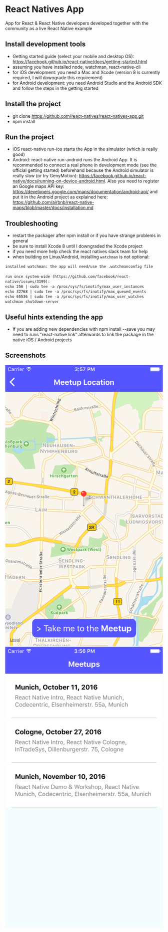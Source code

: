 # React Natives App

App for React & React Native developers developed together with the community as a live React Native example

## Install development tools
- Getting started guide (select your mobile and desktop OS): https://facebook.github.io/react-native/docs/getting-started.html
- assuming you have installed node, watchman, react-native-cli
- for iOS development: you need a Mac and Xcode (version 8 is currently required, I will downgrade this requirement)
- for Android development: you need Android Studio and the Android SDK and follow the steps in the getting started

## Install the project
- git clone https://github.com/react-natives/react-natives-app.git
- npm install

## Run the project
- iOS react-native run-ios starts the App in the simulator (which is really good)
- Android: react-native run-android runs the Android App. It is recommended to connect a real phone in development mode (see the official getting started) beforehand because the Android simulator is really slow (or try GenyMotion): https://facebook.github.io/react-native/docs/running-on-device-android.html. Also you need to register an Google maps API key: https://developers.google.com/maps/documentation/android-api/ and put it in the Android project as explained here: https://github.com/airbnb/react-native-maps/blob/master/docs/installation.md

## Troubleshooting
- restart the packager after npm install or if you have strange problems in general
- be sure to install Xcode 8 until I downgraded the Xcode project
- if you need more help check the react natives slack team for help
- when building on Linux/Android, installing `watchman` is not optional:

```
installed watchman: the app will need/use the .watchmanconfig file

run once system-wide (https://github.com/facebook/react-native/issues/3199):
echo 256 | sudo tee -a /proc/sys/fs/inotify/max_user_instances
echo 32768 | sudo tee -a /proc/sys/fs/inotify/max_queued_events
echo 65536 | sudo tee -a /proc/sys/fs/inotify/max_user_watches
watchman shutdown-server
```

## Useful hints extending the app
- If you are adding new dependencies with npm install --save <npm-package-name> you may need to runs "react-native link" afterwards to link the package in the native iOS / Android projects

## Screenshots
![Map screen](https://github.com/react-natives/screenshots/blob/master/react-natives-app/map.png "Map screen")
![List screen](https://github.com/react-natives/screenshots/blob/master/react-natives-app/list.png "List screen")
